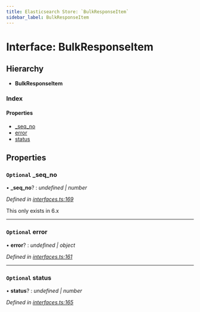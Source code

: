 ```yaml
---
title: Elasticsearch Store: `BulkResponseItem`
sidebar_label: BulkResponseItem
---
```


# Interface: BulkResponseItem

## Hierarchy

* **BulkResponseItem**

### Index

#### Properties

* [_seq_no](bulkresponseitem.md#optional-_seq_no)
* [error](bulkresponseitem.md#optional-error)
* [status](bulkresponseitem.md#optional-status)

## Properties

### `Optional` _seq_no

• **_seq_no**? : *undefined | number*

*Defined in [interfaces.ts:169](https://github.com/terascope/teraslice/blob/a3992c27/packages/elasticsearch-store/src/interfaces.ts#L169)*

This only exists in 6.x

___

### `Optional` error

• **error**? : *undefined | object*

*Defined in [interfaces.ts:161](https://github.com/terascope/teraslice/blob/a3992c27/packages/elasticsearch-store/src/interfaces.ts#L161)*

___

### `Optional` status

• **status**? : *undefined | number*

*Defined in [interfaces.ts:165](https://github.com/terascope/teraslice/blob/a3992c27/packages/elasticsearch-store/src/interfaces.ts#L165)*
